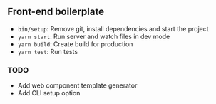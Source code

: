 ## Front-end boilerplate

+ `bin/setup`: Remove git, install dependencies and start the project
+ `yarn start`: Run server and watch files in dev mode
+ `yarn build`: Create build for production
+ `yarn test`: Run tests

### TODO
+ Add web component template generator
+ Add CLI setup option
